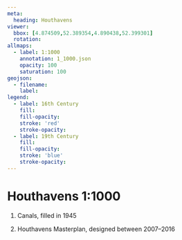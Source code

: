 ```yaml
---
meta:
  heading: Houthavens
viewer:
  bbox: [4.874509,52.389354,4.890438,52.399301]
  rotation: 
allmaps:
  - label: 1:1000
    annotation: 1_1000.json
    opacity: 100
    saturation: 100
geojson:
  - filename: 
    label: 
legend:
  - label: 16th Century
    fill:
    fill-opacity:
    stroke: 'red'
    stroke-opacity:
  - label: 19th Century
    fill:
    fill-opacity:
    stroke: 'blue'
    stroke-opacity:
---
```

# Houthavens 1:1000
1. Canals, filled in 1945

2. Houthavens Masterplan, designed between 2007–2016
